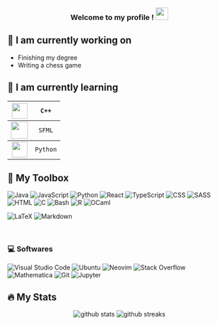 <h3 align="center">
  Welcome to my profile !
  <img src="https://media.giphy.com/media/hvRJCLFzcasrR4ia7z/giphy.gif" width="28">
</h3>

## 🔭 I am currently working on
- Finishing my degree
- Writing a chess game

## 📖 I am currently learning 

<div align="center" markdown="1">
<table>
    <thead>
        <tr>
            <th align="center"><img src="https://upload.wikimedia.org/wikipedia/commons/1/18/ISO_C%2B%2B_Logo.svg" width="35" /></th>
            <th align="center"><code>C++</code></th>
        </tr>
    </thead>
    <tbody>
        <tr>
            <td align="center"><img src="https://www.sfml-dev.org/download/goodies/sfml-icon.svg" width="38" /></td>
            <td align="center"><code>SFML</code></td>
        </tr>
    </tbody>
        <tr>
            <td align="center"><img src="https://upload.wikimedia.org/wikipedia/commons/c/c3/Python-logo-notext.svg" width="35" /></td>
            <td align="center"><code>Python</code></td>
        </tr>
</table>
</div>

<!--
**hexaquarks/hexaquarks** is a ✨ _special_ ✨ repository because its `README.md` (this file) appears on your GitHub profile.

Here are some ideas to get you started:

- 🔭 I’m currently working on ...
- 🌱 I’m currently learning ...
- 👯 I’m looking to collaborate on ...
- 🤔 I’m looking for help with ...
- 💬 Ask me about ...
- 📫 How to reach me: ...
- 😄 Pronouns: ...
- ⚡ Fun fact: ...
-->

## 🧰 My Toolbox
<p>
  <img alt="Java" src="https://img.shields.io/badge/Java-007396.svg?logo=java&logoColor=white">
  <img alt="JavaScript" src="https://img.shields.io/badge/JavaScript-F7DF1E.svg?logo=javascript&logoColor=black">
  <img alt="Python" src="https://img.shields.io/badge/Python-14354C.svg?logo=python&logoColor=white">
  <img alt="React" src="https://img.shields.io/badge/React-20232a.svg?logo=react&logoColor=%2361DAFB">
  <img alt="TypeScript" src="https://img.shields.io/badge/TypeScript-007ACC.svg?logo=typescript&logoColor=white">
  <img alt="CSS" src="https://img.shields.io/badge/CSS3-1572B6.svg?logo=css3&logoColor=white">
  <img alt="SASS" src="https://img.shields.io/badge/SASS-CC6699.svg?logo=SASS&logoColor=white">
  <img alt="HTML" src="https://img.shields.io/badge/HTML-E34F26.svg?logo=html5&logoColor=white">
  <img alt="C" src="https://custom-icon-badges.herokuapp.com/badge/C-03599C.svg?logo=c-in-hexagon&logoColor=white">
  <img alt="Bash" src="https://img.shields.io/badge/Bash-121011.svg?logo=gnu-bash&logoColor=white">
  <img alt="R" src="https://img.shields.io/badge/R-276DC3.svg?logo=r&logoColor=white">
  <img alt="OCaml" src="https://img.shields.io/badge/OCaml-276DC3.svg?logo=OCaml&logoColor=orange">
</p>

<p>
  <img alt="LaTeX" src="https://img.shields.io/badge/LaTeX-008080.svg?logo=LaTeX&logoColor=white">
  <img alt="Markdown" src="https://img.shields.io/badge/Markdown-000000.svg?logo=markdown&logoColor=white">
</p>
&nbsp;

### 💻 Softwares
<p>
  <img alt="Visual Studio Code" src="https://img.shields.io/badge/Visual%20Studio%20Code-0078d7.svg?logo=visual-studio-code&logoColor=white">
  <img alt="Ubuntu" src="https://img.shields.io/badge/Ubuntu-E95420.svg?logo=ubuntu&logoColor=white">
  <img alt="Neovim" src="https://img.shields.io/badge/Neovim-57A143.svg?logo=neovim&logoColor=white">
  <img alt="Stack Overflow" src="https://img.shields.io/badge/-Stack%20Overflow-FE7A16?logo=stack-overflow&logoColor=white">
  <img alt="Mathematica" src="https://img.shields.io/badge/Mathematica-DD1100.svg?logo=wolfram-mathematica&logoColor=white">
  <img alt="Git" src="https://img.shields.io/badge/Git-F05033.svg?logo=git&logoColor=white">
  <img alt="Jupyter" src="https://img.shields.io/badge/Jupyter-F37626.svg?logo=Jupyter&logoColor=white">
</p>

## 🔥 My Stats

<p align="center">
  <img src="https://github-readme-stats.vercel.app/api?username=hexaquarks&show_icons=true&theme=dark" alt="github stats" />
  <img src="https://github-readme-streak-stats.herokuapp.com/?user=hexaquarks&theme=dark" alt="github streaks" />
</p>
